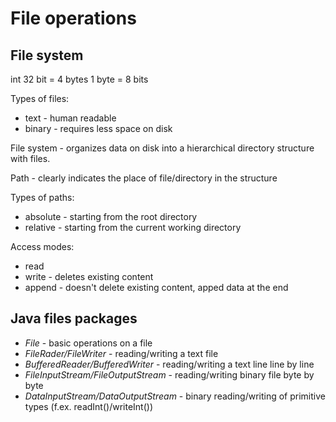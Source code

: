 # File operations

## File system

int 32 bit = 4 bytes
1 byte = 8 bits

Types of files:

- text - human readable
- binary - requires less space on disk

File system - organizes data on disk into a hierarchical directory structure with files.

Path - clearly indicates the place of file/directory in the structure

Types of paths:

- absolute - starting from the root directory
- relative - starting from the current working directory

Access modes:

- read
- write - deletes existing content
- append - doesn't delete existing content, apped data at the end

## Java files packages

- *File* - basic operations on a file
- *FileRader/FileWriter* - reading/writing a text file
- *BufferedReader/BufferedWriter* - reading/writing a text line line by line
- *FileInputStream/FileOutputStream* - reading/writing binary file byte by byte
- *DataInputStream/DataOutputStream* - binary reading/writing of primitive types (f.ex. readInt()/writeInt())

